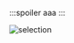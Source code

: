 :::spoiler
aaa
:::

![selection](https://github.com/Vincenttainan/CppTeachingNote/assets/54768760/c3d577fe-cc1d-4802-a722-94e8b06e3c4b)
